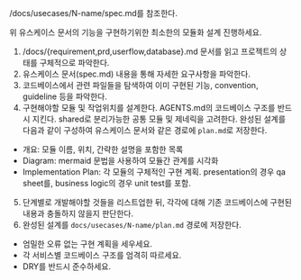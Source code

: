 /docs/usecases/N-name/spec.md를 참조한다.

위 유스케이스 문서의 기능을 구현하기위한 최소한의 모듈화 설계 진행하세요.

1. /docs/{requirement,prd,userflow,database}.md 문서를 읽고 프로젝트의 상태를 구체적으로 파악한다.
2. 유스케이스 문서(spec.md) 내용을 통해 자세한 요구사항을 파악한다.
3. 코드베이스에서 관련 파일들을 탐색하여 이미 구현된 기능, convention, guideline 등을 파악한다.
4. 구현해야할 모듈 및 작업위치를 설계한다. AGENTS.md의 코드베이스 구조를 반드시 지킨다. shared로 분리가능한 공통 모듈 및 제네릭을 고려한다.
완성된 설계를 다음과 같이 구성하여 유스케이스 문서와 같은 경로에 `plan.md`로 저장한다.
- 개요: 모듈 이름, 위치, 간략한 설명을 포함한 목록
- Diagram: mermaid 문법을 사용하여 모듈간 관계를 시각화
- Implementation Plan: 각 모듈의 구체적인 구현 계획. presentation의 경우 qa sheet를, business logic의 경우 unit test를 포함.
5. 단계별로 개발해야할 것들을 리스트업한 뒤, 각각에 대해 기존 코드베이스에 구현된 내용과 충돌하지 않을지 판단한다.
6. 완성된 설계를 `docs/usecases/N-name/plan.md` 경로에 저장한다.

- 엄밀한 오류 없는 구현 계획을 세우세요.
- 각 서비스별 코드베이스 구조를 엄격히 따르세요.
- DRY를 반드시 준수하세요.